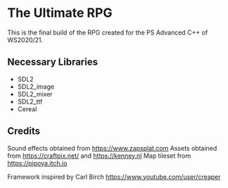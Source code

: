 # The Ultimate RPG

This is the final build of the RPG created for the PS Advanced C++ of WS2020/21.

## Necessary Libraries

- SDL2
- SDL2_image
- SDL2_mixer
- SDL2_ttf
- Cereal

## Credits

Sound effects obtained from https://www.zapsplat.com
Assets obtained from https://craftpix.net/ and https://kenney.nl
Map tileset from https://pipoya.itch.io

Framework inspired by Carl Birch https://www.youtube.com/user/creaper